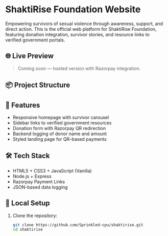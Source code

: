 # ShaktiRise Foundation Website

Empowering survivors of sexual violence through awareness, support, and direct action. This is the official web platform for ShaktiRise Foundation, featuring donation integration, survivor stories, and resource links to verified government portals.

## 🌐 Live Preview

> Coming soon — hosted version with Razorpay integration.

## 📦 Project Structure

## 🚀 Features

- Responsive homepage with survivor carousel
- Sidebar links to verified government resources
- Donation form with Razorpay QR redirection
- Backend logging of donor name and amount
- Styled landing page for QR-based payments

## 🛠 Tech Stack

- HTML5 + CSS3 + JavaScript (Vanilla)
- Node.js + Express
- Razorpay Payment Links
- JSON-based data logging

## 🧪 Local Setup

1. Clone the repository:
   ```bash
   git clone https://github.com/Sprinkled-cpu/shaktirise.git
   cd shaktirise
